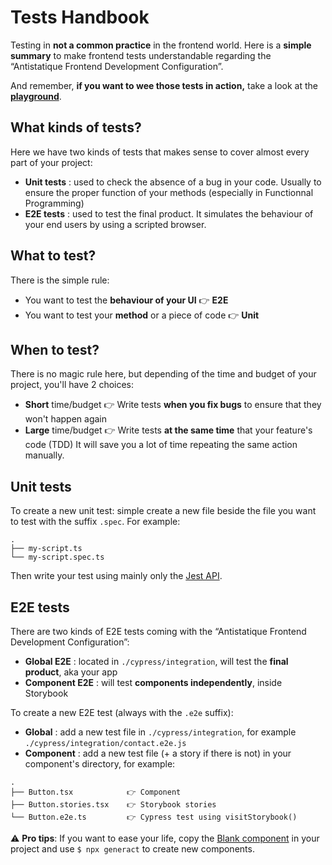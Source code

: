 # Tests Handbook

Testing in **not a common practice** in the frontend world. Here is a **simple summary** to make frontend tests understandable regarding the “Antistatique Frontend Development Configuration”.

And remember, **if you want to wee those tests in action,** take a look at the **[playground](https://github.com/antistatique/frontend-development-configuration/tree/master/playground)**.

## What kinds of tests?

Here we have two kinds of tests that makes sense to cover almost every part of your project:
- **Unit tests** : used to check the absence of a bug in your code. Usually to ensure the proper function of your methods (especially in Functionnal Programming)
- **E2E tests** : used to test the final product. It simulates the behaviour of your end users by using a scripted browser.

## What to test?

There is the simple rule:
- You want to test the **behaviour of your UI** 👉 **E2E**
- You want to test your **method** or a piece of code 👉 **Unit**

## When to test?

There is no magic rule here, but depending of the time and budget of your project, you'll have 2 choices:
- **Short** time/budget 👉 Write tests **when you fix bugs** to ensure that they won't happen again
- **Large** time/budget 👉 Write tests **at the same time** that your feature's code (TDD) It will save you a lot of time repeating the same action manually.

## Unit tests

To create a new unit test: simple create a new file beside the file you want to test with the suffix `.spec`. For example:

```plain
.
├── my-script.ts
└── my-script.spec.ts
```

Then write your test using mainly only the [Jest API](https://jestjs.io/docs/en/expect).

## E2E tests

There are two kinds of E2E tests coming with the “Antistatique Frontend Development Configuration”:
- **Global E2E** : located in `./cypress/integration`, will test the **final product**, aka your app
- **Component E2E** : will test **components independently**, inside Storybook

To create a new E2E test (always with the `.e2e` suffix):
- **Global** : add a new test file in `./cypress/integration`, for example `./cypress/integration/contact.e2e.js`
- **Component** : add a new test file (+ a story if there is not) in your component's directory, for example:
```plain
.
├── Button.tsx            👉 Component
├── Button.stories.tsx    👉 Storybook stories
└── Button.e2e.ts         👉 Cypress test using visitStorybook()
```

⚠️ **Pro tips**: If you want to ease your life, copy the [Blank component](https://github.com/antistatique/frontend-development-configuration/tree/master/playground/src/components/Blank) in your project and use `$ npx generact` to create new components.
